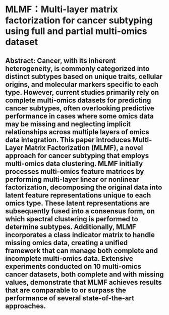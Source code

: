 # MLMF：Multi-layer matrix factorization for cancer subtyping using full and partial multi-omics dataset
Abstract: Cancer, with its inherent heterogeneity, is commonly categorized into distinct subtypes based on unique traits, cellular origins, and molecular markers specific to each type. However, current studies primarily rely on complete multi-omics datasets for predicting cancer subtypes, often overlooking predictive performance in cases where some omics data may be missing and neglecting implicit relationships across multiple layers of omics data integration. This paper introduces Multi-Layer Matrix Factorization (MLMF), a novel approach for cancer subtyping that employs multi-omics data clustering. MLMF initially processes multi-omics feature matrices by performing multi-layer linear or nonlinear factorization, decomposing the original data into latent feature representations unique to each omics type. These latent representations are subsequently fused into a consensus form, on which spectral clustering is performed to determine subtypes. Additionally, MLMF incorporates a class indicator matrix to handle missing omics data, creating a unified framework that can manage both complete and incomplete multi-omics data. Extensive experiments conducted on 10 multi-omics cancer datasets, both complete and with missing values, demonstrate that MLMF achieves results that are comparable to or surpass the performance of several state-of-the-art approaches.
---

